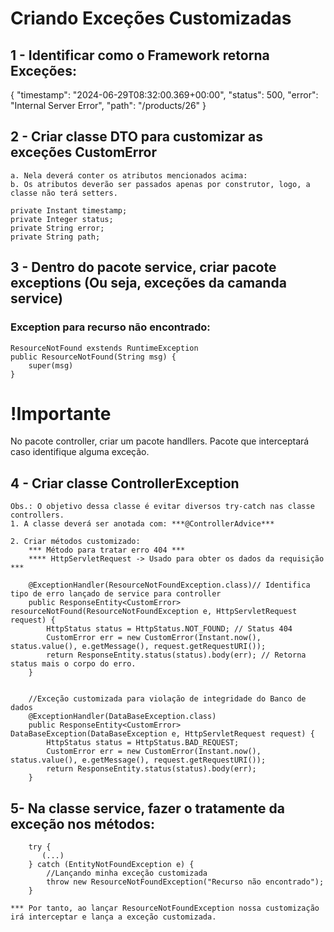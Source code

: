 #  Criando Exceções Customizadas 

## 1 - Identificar como o Framework retorna Exceções:

{
    "timestamp": "2024-06-29T08:32:00.369+00:00",
    "status": 500,
    "error": "Internal Server Error",
    "path": "/products/26"
}

## 2 - Criar classe DTO para customizar as exceções CustomError
    a. Nela deverá conter os atributos mencionados acima:
    b. Os atributos deverão ser passados apenas por construtor, logo, a classe não terá setters.

    private Instant timestamp;
    private Integer status;
    private String error;
    private String path;


## 3 - Dentro do pacote service, criar pacote exceptions (Ou seja, exceções da camanda service)
### Exception para recurso não encontrado:
    ResourceNotFound exstends RuntimeException
    public ResourceNotFound(String msg) {
        super(msg)
    }


# !Importante
No pacote controller, criar um pacote handllers. Pacote que interceptará caso identifique alguma exceção.

## 4 - Criar classe ControllerException
    Obs.: O objetivo dessa classe é evitar diversos try-catch nas classe controllers.
    1. A classe deverá ser anotada com: ***@ControllerAdvice***

    2. Criar métodos customizado:
        *** Método para tratar erro 404 ***
        **** HttpServletRequest -> Usado para obter os dados da requisição ***

        @ExceptionHandler(ResourceNotFoundException.class)// Identifica tipo de erro lançado de service para controller
        public ResponseEntity<CustomError> resourceNotFound(ResourceNotFoundException e, HttpServletRequest request) {
            HttpStatus status = HttpStatus.NOT_FOUND; // Status 404
            CustomError err = new CustomError(Instant.now(), status.value(), e.getMessage(), request.getRequestURI());
            return ResponseEntity.status(status).body(err); // Retorna status mais o corpo do erro.
        }


        //Exceção customizada para violação de integridade do Banco de dados
        @ExceptionHandler(DataBaseException.class)
        public ResponseEntity<CustomError> DataBaseException(DataBaseException e, HttpServletRequest request) {
            HttpStatus status = HttpStatus.BAD_REQUEST;
            CustomError err = new CustomError(Instant.now(), status.value(), e.getMessage(), request.getRequestURI());
            return ResponseEntity.status(status).body(err);
        }

## 5- Na classe service, fazer o tratamente da exceção nos métodos:

        try {
           (...)
        } catch (EntityNotFoundException e) {
            //Lançando minha exceção customizada
            throw new ResourceNotFoundException("Recurso não encontrado");
        }
    
    *** Por tanto, ao lançar ResourceNotFoundException nossa customização irá interceptar e lança a exceção customizada.